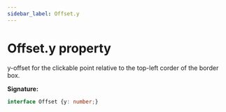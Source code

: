```yaml
---
sidebar_label: Offset.y
---
```

# Offset.y property

y-offset for the clickable point relative to the top-left corder of the border box.

**Signature:**

```typescript
interface Offset {y: number;}
```

